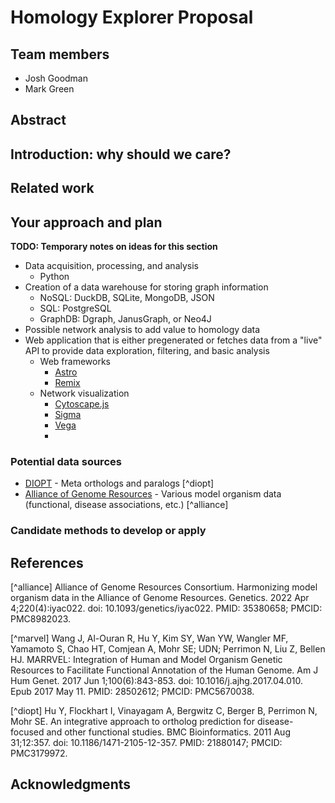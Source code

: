 # Homology Explorer Proposal

## Team members

* Josh Goodman
* Mark Green

## Abstract

## Introduction: why should we care?

## Related work


## Your approach and plan

**TODO: Temporary notes on ideas for this section**

- Data acquisition, processing, and analysis
  - Python 
- Creation of a data warehouse for storing graph information
  - NoSQL: DuckDB, SQLite, MongoDB, JSON 
  - SQL: PostgreSQL 
  - GraphDB: Dgraph, JanusGraph, or Neo4J
- Possible network analysis to add value to homology data
- Web application that is either pregenerated or fetches data from a "live" API to provide data
  exploration, filtering, and basic analysis
  - Web frameworks
    - [Astro](https://astro.build)
    - [Remix](https://remix.run)
  - Network visualization
    - [Cytoscape.js](https://js.cytoscape.org/)
    - [Sigma](https://sigmajs.org)
    - [Vega](https://vega.github.io/vega/)
    - 

### Potential data sources

- [DIOPT](https://www.flyrnai.org/diopt) - Meta orthologs and paralogs [^diopt]
- [Alliance of Genome Resources](https://www.alliancegenome.org/) - Various model organism data (functional, disease associations, etc.) [^alliance]


### Candidate methods to develop or apply


## References

[^alliance] Alliance of Genome Resources Consortium. Harmonizing model organism data in the Alliance of Genome Resources.
            Genetics. 2022 Apr 4;220(4):iyac022. doi: 10.1093/genetics/iyac022. PMID: 35380658; PMCID: PMC8982023.

[^marvel] Wang J, Al-Ouran R, Hu Y, Kim SY, Wan YW, Wangler MF, Yamamoto S, Chao HT, Comjean A, Mohr SE; UDN; Perrimon N, Liu Z, Bellen HJ.
          MARRVEL: Integration of Human and Model Organism Genetic Resources to Facilitate Functional Annotation of the Human Genome.
          Am J Hum Genet. 2017 Jun 1;100(6):843-853. doi: 10.1016/j.ajhg.2017.04.010. Epub 2017 May 11. PMID: 28502612; PMCID: PMC5670038.

[^diopt] Hu Y, Flockhart I, Vinayagam A, Bergwitz C, Berger B, Perrimon N, Mohr SE.
         An integrative approach to ortholog prediction for disease-focused and other functional studies.
         BMC Bioinformatics. 2011 Aug 31;12:357. doi: 10.1186/1471-2105-12-357. PMID: 21880147; PMCID: PMC3179972.

## Acknowledgments
